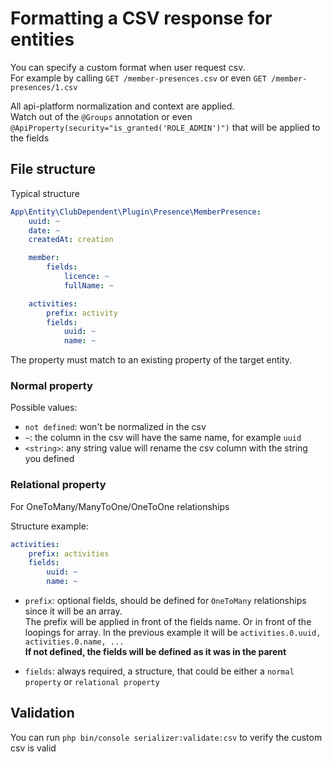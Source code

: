 # Formatting a CSV response for entities
You can specify a custom format when user request csv.  
For example by calling `GET /member-presences.csv` or even `GET /member-presences/1.csv`

All api-platform normalization and context are applied.  
Watch out of the `@Groups` annotation or even `@ApiProperty(security="is_granted('ROLE_ADMIN')")` that will be applied to the fields

## File structure

Typical structure
```yaml
App\Entity\ClubDependent\Plugin\Presence\MemberPresence:
    uuid: ~
    date: ~
    createdAt: creation

    member:
        fields:
            licence: ~
            fullName: ~

    activities:
        prefix: activity
        fields:
            uuid: ~
            name: ~
```

The property must match to an existing property of the target entity.

### Normal property

Possible values:

- `not defined`: won't be normalized in the csv
- `~`: the column in the csv will have the same name, for example `uuid`
- `<string>`: any string value will rename the csv column with the string you defined

### Relational property

For OneToMany/ManyToOne/OneToOne relationships

Structure example:
```yaml
activities:
    prefix: activities
    fields:
        uuid: ~
        name: ~
```

- `prefix`: optional fields, should be defined for `OneToMany` relationships since it will be an array.  
  The prefix will be applied in front of the fields name. Or in front of the loopings for array. In the previous example it will be `activities.0.uuid, activities.0.name, ...`  
  **If not defined, the fields will be defined as it was in the parent**

- `fields`: always required, a structure, that could be either a `normal property` or `relational property`

## Validation

You can run `php bin/console serializer:validate:csv` to verify the custom csv is valid

